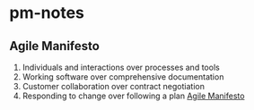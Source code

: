 # pm-notes

## Agile Manifesto
   1. Individuals and interactions over processes and tools
   2. Working software over comprehensive documentation
   3. Customer collaboration over contract negotiation
   4. Responding to change over following a plan
[Agile Manifesto](https://warren2lynch.medium.com/how-is-scrum-related-to-agile-manifesto-d1960a1cccba)

